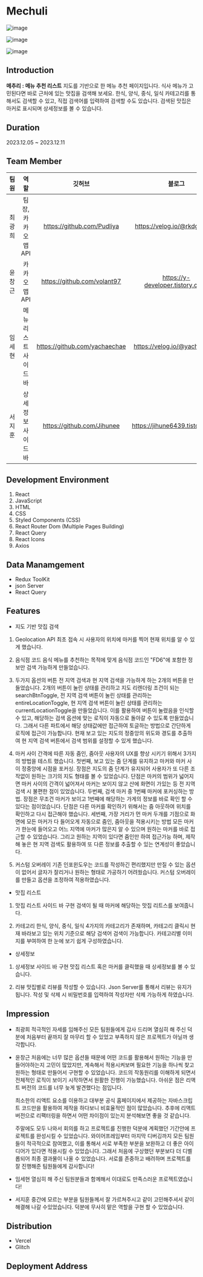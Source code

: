 # Mechuli

![image](https://github.com/Pudliya/mechuli/assets/144371827/a9767e48-b472-4d29-94cb-c57d86ba9574)

![image](https://github.com/Pudliya/mechuli/assets/144371827/fbf60a5e-453a-4362-b87e-dd163b9a962c)

![image](https://github.com/Pudliya/mechuli/assets/144371827/755e6396-1993-4ecf-926f-ef7e090dccc2)

## Introduction

**메추리 : 메뉴 추천 리스트**
지도를 기반으로 한 메뉴 추천 페이지입니다.
식사 메뉴가 고민된다면 바로 근처에 있는 맛집을 검색해 보세요.
한식, 양식, 중식, 일식 카테고리를 통해서도 검색할 수 있고,
직접 검색어를 입력하여 검색할 수도 있습니다.
검색된 맛집은 마커로 표시되며 상세정보를 볼 수 있습니다.

## Duration

2023.12.05 ~ 2023.12.11

## Team Member

|  팀원  |         역할          |            깃허브             |              블로그              |
| :----: | :-------------------: | :---------------------------: | :------------------------------: |
| 최광희 |  팀장, 카카오 맵 API  |  https://github.com/Pudliya   |   https://velog.io/@rkdgh4427    |
| 윤창근 |     카카오 맵 API     |  https://github.com/volant97  | https://y-developer.tistory.com/ |
| 임세현 | 메뉴 리스트 사이드 바 | https://github.com/yachaechae |   https://velog.io/@yachaechae   |
| 서지훈 |  상세정보 사이드 바   |  https://github.com/Jihunee   | https://jihune6439.tistory.com/  |

## Development Environment

1. React
2. JavaScript
3. HTML
4. CSS
5. Styled Components (CSS)
6. React Router Dom (Multiple Pages Building)
7. React Query
8. React Icons
9. Axios

## Data Manamgement

- Redux ToolKit
- json Server
- React Query

## Features

- 지도 기반 맛집 검색

1.  Geolocation API
    최초 접속 시 사용자의 위치에 마커를 찍어 현재 위치를 알 수 있게 했습니다.

2.  음식점 코드
    음식 메뉴를 추천하는 목적에 맞게 음식점 코드인 "FD6"에 포함한 정보만 검색 가능하게 만들었습니다.

3.  두가지 옵션의 버튼
    전 지역 검색과 현 지역 검색을 가능하게 하는 2개의 버튼을 만들었습니다.
    2개의 버튼이 눌린 상태를 관리하고 지도 리렌더링 조건이 되는 searchBtnToggle, 전 지역 검색 버튼이 눌린 상태를 관리하는 entireLocationToggle, 현 지역 검색 버튼이 눌린 상태를 관리하는 currentLocationToggle을 만들었습니다.
    이를 활용하여 버튼이 눌렸음을 인식할 수 있고, 해당하는 검색 옵션에 맞는 로직이 자동으로 돌아갈 수 있도록 만들었습니다.
    그래서 다른 파트에서 해당 상태값에만 접근하여 토글하는 방법으로 간단하게 로직에 접근이 가능합니다.
    현재 보고 있는 지도의 정중앙의 위도와 경도를 추출하여 현 지역 검색 버튼에서 검색 범위를 설정할 수 있게 했습니다.

4.  마커 사이 간격에 따른 자동 줌인, 줌아웃
    사용자의 UX를 향상 시키기 위해서 3가지의 방법을 테스트 했습니다.
    첫번째, 보고 있는 줌 단계를 유지하고 마커와 마커 사이 정중앙에 시점을 포커싱.
    장점은 지도의 줌 단계가 유지되어 사용자가 또 다른 조작없이 원하는 크기의 지도 형태를 볼 수 있었습니다.
    단점은 마커의 범위가 넓어지면 마커 사이의 간격이 넓어져서 마커는 보이지 않고 산에 화면이 가있는 등 전 지역 검색 시 불편한 점이 있었습니다.
    두번째, 검색 마커 중 1번째 마커에 포커싱하는 방법.
    장점은 무조건 마커가 보이고 1번째에 해당하는 가게의 정보를 바로 확인 할 수 있다는 점이었습니다.
    단점은 다른 마커를 확인하기 위해서는 줌 아웃하여 위치를 확인하고 다시 접근해야 했습니다.
    세번째, 가장 거리가 먼 마커 두개를 기점으로 화면에 모든 마커가 다 들어오게 자동으로 줌인, 줌아웃을 적용시키는 방법
    모든 마커가 한눈에 들어오고 어느 지역에 마커가 많은지 알 수 있으며 원하는 마커를 바로 접근할 수 있었습니다.
    그리고 원하는 지역이 있다면 줌인만 하여 접근가능 하며, 제작해 놓은 현 지역 검색도 활용하여 또 다른 정보를 추출할 수 있는 연계성이 좋았습니다.

5.  커스텀 오버레이
    기존 인포윈도우는 코드를 작성하긴 편리했지만 만질 수 있는 옵션이 없어서 글자가 잘리거나 원하는 형태로 가공하기 어려웠습니다.
    커스텀 오버레이를 만들고 옵션을 조정하여 적용하였습니다.

- 맛집 리스트

1. 맛집 리스트 사이드 바 구현
   검색이 될 때 마커에 해당하는 맛집 리트스를 보여줍니다.

2. 카테고리
   한식, 양식, 중식, 일식 4가지의 카테고리가 존재하며,
   카테고리 클릭시 현재 바라보고 있는 위치 기준으로 해당 검색어 검색이 가능합니다.
   카테고리별 이미지를 부여하여 한 눈에 보기 쉽게 구성하였습니다.

- 상세정보

1. 상세정보 사이드 바 구현
   맛집 리스트 혹은 마커를 클릭했을 때 상세정보를 볼 수 있습니다.

2. 리뷰
   맛집별로 리뷰를 작성할 수 있습니다.
   Json Server를 통해서 리뷰는 유지가 됩니다.
   작성 및 삭제 시 비밀번호를 입력하여 작성자만 삭제 가능하게 하였습니다.

## Impression

- 최광희
  적극적인 자세를 임해주신 모든 팀원들에게 감사 드리며 열심히 해 주신 덕분에 처음부터 끝까지 잘 마무리 할 수 있었고 부족하지 않은 프로젝트가 아닐까 생각합니다.

- 윤창근
  처음에는 너무 많은 옵션들 때문에 어떤 코드를 활용해서 원하는 기능을 만들어야하는지 고민이 많았지만,
  계속해서 적용시켜보며 필요한 기능을 하나씩 찾고 원하는 형태로 만들어서 구현할 수 있었습니다.
  코드의 작동원리를 이해하게 되면서 전체적인 로직이 보이기 시작하면서 원활한 진행이 가능했습니다.
  아쉬운 점은 리액트 버전의 코드를 너무 늦게 발견했다는 점입니다.

  최소한의 리액트 요소를 이용하고 대부분 공식 홈페이지에서 제공하는 자바스크립트 코드만을 활용하여 제작을 하다보니 비효율적인 점이 많았습니다.
  추후에 리액트 버전으로 리팩터링을 하면서 어떤 차이점이 있는지 분석해보면 좋을 것 같습니다.

  주말에도 모두 나와서 회의를 하고 프로젝트를 진행한 덕분에 계획했던 기간안에 프로젝트를 완성시킬 수 있었습니다.
  와이어프레임부터 마지막 디버깅까지 모든 팀원들이 적극적으로 참여했고, 이를 통해서 서로 부족한 부분을 보완하고 더 좋은 아이디어가 있다면 적용시킬 수 있었습니다.
  그래서 처음에 구상했던 부분보다 더 디벨롭되어 최종 결과물이 나올 수 있었습니다.
  서로를 존중하고 배려하며 프로젝트를 잘 진행해준 팀원들에게 감사합니다!

- 임세현
  열심히 해 주신 팀원분들과 함께해서 이대로도 만족스러운 프로젝트였습니다!

- 서지훈
  중간에 모르는 부분을 팀원들께서 잘 가르쳐주시고 같이 고민해주셔서 같이 해결해 나갈 수있었습니다.
  덕분에 무사히 맡은 역할을 구현 할 수 있었습니다.

## Distribution

- Vercel
- Glitch

## Deployment Address

<!--배포주소!!-->
